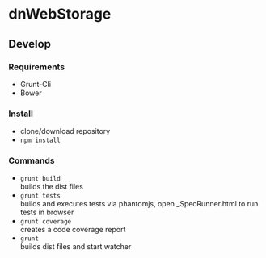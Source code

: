 dnWebStorage
===

Develop
---

### Requirements

 - Grunt-Cli
 - Bower

### Install

 - clone/download repository
 - `npm install`

### Commands

 - `grunt build`  
   builds the dist files
 - `grunt tests`  
   builds and executes tests via phantomjs, open _SpecRunner.html to run tests in browser
 - `grunt coverage`  
   creates a code coverage report
 - `grunt`  
   builds dist files and start watcher